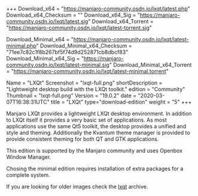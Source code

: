 +++
Download_x64 = "https://manjaro-community.osdn.io/lxqt/latest.php"
Download_x64_Checksum = ""
Download_x64_Sig = "https://manjaro-community.osdn.io/lxqt/latest.sig"
Download_x64_Torrent = "https://manjaro-community.osdn.io/lxqt/latest-torrent.sig"

Download_Minimal_x64 = "https://manjaro-community.osdn.io/lxqt/latest-minimal.php"
Download_Minimal_x64_Checksum = "71ee7c82c1f8b267bf5f74d9d252871cb8dbcf83"
Download_Minimal_x64_Sig = "https://manjaro-community.osdn.io/lxqt/latest-minimal.sig"
Download_Minimal_x64_Torrent = "https://manjaro-community.osdn.io/lxqt/latest-minimal.torrent"

Name = "LXQt"
Screenshot = "lxqt-full.png"
shortDescription = "Lightweight desktop build with the LXQt toolkit."
edition = "Community"
Thumbnail = "lxqt-full.png"
Version = "19.0.2"
date = "2020-03-07T16:38:31UTC"
title = "LXQt"
type="download-edition"
weight = "5"
+++

Manjaro LXQt provides a lightweight LXQt desktop environment. In addition to LXQt itself it provides a very basic set of applications. As most applications use the same Qt5 toolkit, the desktop provides a unified and style and theming. Additionally the Kvantum theme manager is provided to provide consistent theming for both QT and GTK applications.

This edition is supported by the Manjaro community and uses Openbox Window Manager.

Chosing the minimal edition requires installation of extra packages for a complete system.

If you are looking for older images check the [lxqt](https://osdn.net/projects/manjaro-archive/storage/lxqt/) archive.
